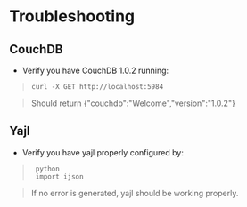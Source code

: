 # Troubleshooting

## CouchDB

* Verify you have CouchDB 1.0.2 running:

>     curl -X GET http://localhost:5984

> Should return {"couchdb":"Welcome","version":"1.0.2"}

## Yajl

* Verify you have yajl properly configured by:

>      python
>      import ijson

> If no error is generated, yajl should be working properly.

